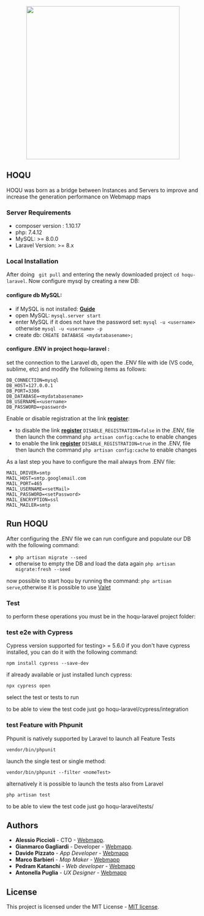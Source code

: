 <p align="center"><a href="https://laravel.com" target="_blank"><img src="https://webmapp.it/wp-content/uploads/2016/07/webamapp-logo-1.png" width="400"></a></p>

## HOQU
HOQU was born as a bridge between Instances and Servers to improve and increase the generation performance on Webmapp maps 


### Server Requirements 
- composer version : 1.10.17
- php: 7.4.12
- MySQL: >= 8.0.0
- Laravel Version: >= 8.x

### Local Installation
After doing ``` git pull``` and entering the newly downloaded project  ```cd hoqu-laravel```. Now configure mysql by creating a new DB:

#### configure db MySQL:
- if MySQL is not installed: **[Guide](https://flaviocopes.com/mysql-how-to-install)**
- open MySQL: ```mysql.server start```
- enter MySQL if it does not have the password set: ```mysql -u <username>``` otherwise ```mysql -u <username> -p```
- create db: ```CREATE DATABASE <mydatabasename>;```

#### configure .ENV in project hoqu-laravel :
set the connection to the Laravel db, open the .ENV file with ide (VS code, sublime, etc) and modify the following items as follows:
```
DB_CONNECTION=mysql
DB_HOST=127.0.0.1
DB_PORT=3306
DB_DATABASE=<mydatabasename>
DB_USERNAME=<username>
DB_PASSWORD=<password>
```

Enable or disable registration at the link **[register](http://hoqu-laravel.test/register)**:
- to disable the link **[register](http://hoqu-laravel.test/register)** ```DISABLE_REGISTRATION=false``` in the .ENV,  file then launch the command ```php artisan config:cache``` to enable changes
- to enable the link **[register](http://hoqu-laravel.test/register)** ```DISABLE_REGISTRATION=true``` in the .ENV,  file then launch the command ```php artisan config:cache``` to enable changes

As a last step you have to configure the mail always from .ENV file:
```
MAIL_DRIVER=smtp
MAIL_HOST=smtp.googlemail.com
MAIL_PORT=465
MAIL_USERNAME=<setMail>
MAIL_PASSWORD=<setPassword>
MAIL_ENCRYPTION=ssl
MAIL_MAILER=smtp
```

## Run HOQU

After configuring the .ENV file we can run configure and populate our DB with the following command:
- ```php artisan migrate --seed``` 
- otherwise to empty the DB and load the data again ```php artisan migrate:fresh --seed```

now possible to start hoqu by running the command: ```php artisan serve```,otherwise it is possible to use [Valet](https://opensource.org/licenses/MIT)

### Test 
to perform these operations you must be in the hoqu-laravel project folder:

### test e2e with Cypress 
Cypress version supported for testing> = 5.6.0
if you don't have cypress installed, you can do it with the following command:
```
npm install cypress --save-dev
```
if already available or just installed lunch cypress:

```
npx cypress open
```
select the test or tests to run

to be able to view the test code just go hoqu-laravel/cypress/integration

### test Feature with Phpunit 
Phpunit is natively supported by Laravel
to launch all Feature Tests
```
vendor/bin/phpunit
```
launch the single test or single method:
```
vendor/bin/phpunit --filter <nomeTest>
```
alternatively it is possible to launch the tests also from Laravel
```
php artisan test
```
to be able to view the test code just go hoqu-laravel/tests/

## Authors

- **Alessio Piccioli** - CTO - [Webmapp](https://github.com/piccioli).
- **Gianmarco Gagliardi** - Developer - [Webmapp](https://github.com/gianmarxWebmapp).
- **Davide Pizzato** - _App Developer_ - [Webmapp](https://github.com/dvdpzzt-webmapp)
- **Marco Barbieri** - _Map Maker_ - [Webmapp](https://github.com/marchile)
- **Pedram Katanchi** - _Web developer_ - [Webmapp](https://github.com/padramkat)
- **Antonella Puglia** - _UX Designer_ - [Webmapp](https://github.com/antonellapuglia)

## License

This project is licensed under the MIT License - [MIT license](https://opensource.org/licenses/MIT).
